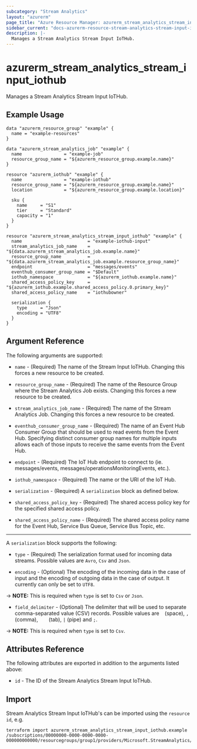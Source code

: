 ```yaml
---
subcategory: "Stream Analytics"
layout: "azurerm"
page_title: "Azure Resource Manager: azurerm_stream_analytics_stream_input_iothub"
sidebar_current: "docs-azurerm-resource-stream-analytics-stream-input-iothub"
description: |-
  Manages a Stream Analytics Stream Input IoTHub.
---
```


# azurerm_stream_analytics_stream_input_iothub

Manages a Stream Analytics Stream Input IoTHub.

## Example Usage

```hcl
data "azurerm_resource_group" "example" {
  name = "example-resources"
}

data "azurerm_stream_analytics_job" "example" {
  name                = "example-job"
  resource_group_name = "${azurerm_resource_group.example.name}"
}

resource "azurerm_iothub" "example" {
  name                = "example-iothub"
  resource_group_name = "${azurerm_resource_group.example.name}"
  location            = "${azurerm_resource_group.example.location}"

  sku {
    name     = "S1"
    tier     = "Standard"
    capacity = "1"
  }
}

resource "azurerm_stream_analytics_stream_input_iothub" "example" {
  name                         = "example-iothub-input"
  stream_analytics_job_name    = "${data.azurerm_stream_analytics_job.example.name}"
  resource_group_name          = "${data.azurerm_stream_analytics_job.example.resource_group_name}"
  endpoint                     = "messages/events"
  eventhub_consumer_group_name = "$Default"
  iothub_namespace             = "${azurerm_iothub.example.name}"
  shared_access_policy_key     = "${azurerm_iothub.example.shared_access_policy.0.primary_key}"
  shared_access_policy_name    = "iothubowner"

  serialization {
    type     = "Json"
    encoding = "UTF8"
  }
}
```

## Argument Reference

The following arguments are supported:

* `name` - (Required) The name of the Stream Input IoTHub. Changing this forces a new resource to be created.

* `resource_group_name` - (Required) The name of the Resource Group where the Stream Analytics Job exists. Changing this forces a new resource to be created.

* `stream_analytics_job_name` - (Required) The name of the Stream Analytics Job. Changing this forces a new resource to be created. 

* `eventhub_consumer_group_name` - (Required) The name of an Event Hub Consumer Group that should be used to read events from the Event Hub. Specifying distinct consumer group names for multiple inputs allows each of those inputs to receive the same events from the Event Hub.

* `endpoint` - (Required) The IoT Hub endpoint to connect to (ie. messages/events, messages/operationsMonitoringEvents, etc.).

* `iothub_namespace` - (Required) The name or the URI of the IoT Hub.

* `serialization` - (Required) A `serialization` block as defined below.

* `shared_access_policy_key` - (Required) The shared access policy key for the specified shared access policy.

* `shared_access_policy_name` - (Required) The shared access policy name for the Event Hub, Service Bus Queue, Service Bus Topic, etc.

---

A `serialization` block supports the following:

* `type` - (Required) The serialization format used for incoming data streams. Possible values are `Avro`, `Csv` and `Json`.

* `encoding` - (Optional) The encoding of the incoming data in the case of input and the encoding of outgoing data in the case of output. It currently can only be set to `UTF8`.

-> **NOTE:** This is required when `type` is set to `Csv` or `Json`.

* `field_delimiter` - (Optional) The delimiter that will be used to separate comma-separated value (CSV) records. Possible values are ` ` (space), `,` (comma), `   ` (tab), `|` (pipe) and `;`.

-> **NOTE:** This is required when `type` is set to `Csv`.

## Attributes Reference

The following attributes are exported in addition to the arguments listed above:

* `id` - The ID of the Stream Analytics Stream Input IoTHub.

## Import

Stream Analytics Stream Input IoTHub's can be imported using the `resource id`, e.g.

```shell
terraform import azurerm_stream_analytics_stream_input_iothub.example /subscriptions/00000000-0000-0000-0000-000000000000/resourcegroups/group1/providers/Microsoft.StreamAnalytics/streamingjobs/job1/inputs/input1
```
